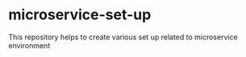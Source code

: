 # microservice-set-up
This repository helps to create various set up related to microservice environment
